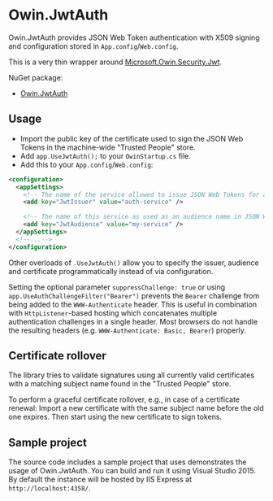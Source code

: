 # Owin.JwtAuth

Owin.JwtAuth provides JSON Web Token authentication with X509 signing and configuration stored in `App.config`/`Web.config`.

This is a very thin wrapper around [Microsoft.Owin.Security.Jwt](https://www.nuget.org/packages/Microsoft.Owin.Security.Jwt/).

NuGet package:
* [Owin.JwtAuth](https://www.nuget.org/packages/Owin.JwtAuth/)



## Usage

 * Import the public key of the certificate used to sign the JSON Web Tokens in the machine-wide "Trusted People" store.
 * Add `app.UseJwtAuth();` to your `OwinStartup.cs` file.
 * Add this to your `App.config`/`Web.config`:
```xml
<configuration>
  <appSettings>
    <!-- The name of the service allowed to issue JSON Web Tokens for access to this service. Also used to select the issuer certificate from the system certificate store. -->
    <add key="JwtIssuer" value="auth-service" />

    <!-- The name of this service as used as an audience name in JSON Web Tokens. -->
    <add key="JwtAudience" value="my-service" />
  </appSettings>
  <!--...-->
</configuration>
```

Other overloads of `.UseJwtAuth()` allow you to specify the issuer, audience and certificate programmatically instead of via configuration.

Setting the optional parameter `suppressChallenge: true` or using `app.UseAuthChallengeFilter("Bearer")` prevents the `Bearer` challenge from being added to the `WWW-Authenticate` header.
This is useful in combination with `HttpListener`-based hosting which concatenates multiple authentication challenges in a single header. Most browsers do not handle the resulting headers (e.g. `WWW-Authenticate: Basic, Bearer`) properly.


## Certificate rollover

The library tries to validate signatures using all currently valid certificates with a matching subject name found in the "Trusted People" store.

To perform a graceful certificate rollover, e.g., in case of a certificate renewal: Import a new certificate with the same subject name before the old one expires. Then start using the new certificate to sign tokens.



## Sample project

The source code includes a sample project that uses demonstrates the usage of Owin.JwtAuth. You can build and run it using Visual Studio 2015. By default the instance will be hosted by IIS Express at `http://localhost:4358/`.
